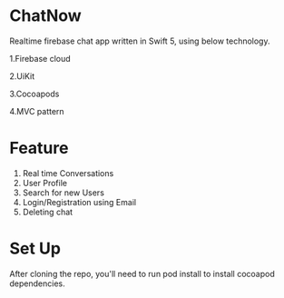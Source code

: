 # ChatNow

Realtime firebase chat app written in Swift 5, using below technology.

1.Firebase cloud

2.UiKit

3.Cocoapods

4.MVC pattern 

# Feature 
1. Real time Conversations
2. User Profile
3. Search for new Users
4. Login/Registration using Email
5. Deleting chat



# Set Up
After cloning the repo, you'll need to run pod install to install cocoapod dependencies.

